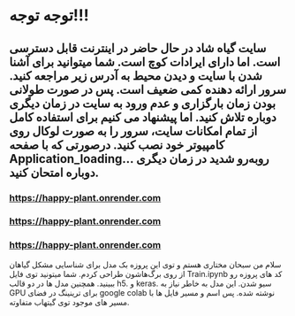 # توجه توجه!!!
## سایت گیاه شاد در حال حاضر در اینترنت قابل دسترسی است. اما دارای ایرادات کوچ است. شما میتوانید برای آشنا شدن با سایت و دیدن محیط به آدرس زیر مراجعه کنید. سرور ارائه دهنده کمی ضعیف است. پس در صورت طولانی بودن زمان بارگزاری و عدم ورود به سایت در زمان دیگری دوباره تلاش کنید. اما پیشنهاد می کنیم برای استفاده کامل از تمام امکانات سایت، سرور را به صورت لوکال روی کامپیوتر خود نصب کنید. درصورتی که با صفحه Application_loading... روبه‌رو شدید در زمان دیگری دوباره امتحان کنید.

### https://happy-plant.onrender.com
### https://happy-plant.onrender.com
### https://happy-plant.onrender.com

سلام من سبحان مختاری هستم و توی این پروزه بک مدل برای شناسایی مشکل گیاهان از روی برگ‌هاشون طراحی کردم.
شما میتونید توی فایل Train.ipynb کد های پروزه رو ببینید. همچنین مدل ها در دو قالب h5. و keras. سیو شدن.
این مدل به خاطر نیاز به GPU برای ترینینگ در فضای google colab نوشته شده. پس اسم و مسیر فایل ها با مسیر های موجود توی گیتهاب متفاوته.
